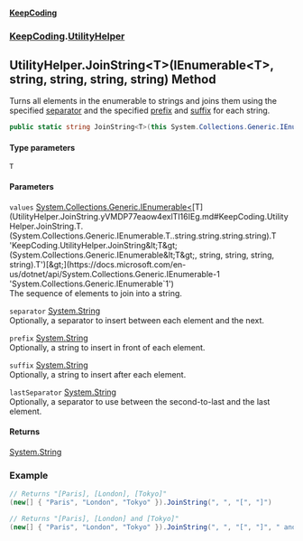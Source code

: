 #### [KeepCoding](index.md 'index')
### [KeepCoding](KeepCoding.md 'KeepCoding').[UtilityHelper](UtilityHelper.md 'KeepCoding.UtilityHelper')
## UtilityHelper.JoinString&lt;T&gt;(IEnumerable&lt;T&gt;, string, string, string, string) Method
Turns all elements in the enumerable to strings and joins them using the specified [separator](UtilityHelper.JoinString.yVMDP77eaow4exlTI16IEg.md#KeepCoding.UtilityHelper.JoinString.T.(System.Collections.Generic.IEnumerable.T..string.string.string.string).separator 'KeepCoding.UtilityHelper.JoinString&lt;T&gt;(System.Collections.Generic.IEnumerable&lt;T&gt;, string, string, string, string).separator') and the specified [prefix](UtilityHelper.JoinString.yVMDP77eaow4exlTI16IEg.md#KeepCoding.UtilityHelper.JoinString.T.(System.Collections.Generic.IEnumerable.T..string.string.string.string).prefix 'KeepCoding.UtilityHelper.JoinString&lt;T&gt;(System.Collections.Generic.IEnumerable&lt;T&gt;, string, string, string, string).prefix') and [suffix](UtilityHelper.JoinString.yVMDP77eaow4exlTI16IEg.md#KeepCoding.UtilityHelper.JoinString.T.(System.Collections.Generic.IEnumerable.T..string.string.string.string).suffix 'KeepCoding.UtilityHelper.JoinString&lt;T&gt;(System.Collections.Generic.IEnumerable&lt;T&gt;, string, string, string, string).suffix') for each string.
```csharp
public static string JoinString<T>(this System.Collections.Generic.IEnumerable<T> values, string separator=null, string prefix=null, string suffix=null, string lastSeparator=null);
```
#### Type parameters
<a name='KeepCoding.UtilityHelper.JoinString.T.(System.Collections.Generic.IEnumerable.T..string.string.string.string).T'></a>
`T`  
  
#### Parameters
<a name='KeepCoding.UtilityHelper.JoinString.T.(System.Collections.Generic.IEnumerable.T..string.string.string.string).values'></a>
`values` [System.Collections.Generic.IEnumerable&lt;](https://docs.microsoft.com/en-us/dotnet/api/System.Collections.Generic.IEnumerable-1 'System.Collections.Generic.IEnumerable`1')[T](UtilityHelper.JoinString.yVMDP77eaow4exlTI16IEg.md#KeepCoding.UtilityHelper.JoinString.T.(System.Collections.Generic.IEnumerable.T..string.string.string.string).T 'KeepCoding.UtilityHelper.JoinString&lt;T&gt;(System.Collections.Generic.IEnumerable&lt;T&gt;, string, string, string, string).T')[&gt;](https://docs.microsoft.com/en-us/dotnet/api/System.Collections.Generic.IEnumerable-1 'System.Collections.Generic.IEnumerable`1')  
The sequence of elements to join into a string.
  
<a name='KeepCoding.UtilityHelper.JoinString.T.(System.Collections.Generic.IEnumerable.T..string.string.string.string).separator'></a>
`separator` [System.String](https://docs.microsoft.com/en-us/dotnet/api/System.String 'System.String')  
Optionally, a separator to insert between each element and the next.
  
<a name='KeepCoding.UtilityHelper.JoinString.T.(System.Collections.Generic.IEnumerable.T..string.string.string.string).prefix'></a>
`prefix` [System.String](https://docs.microsoft.com/en-us/dotnet/api/System.String 'System.String')  
Optionally, a string to insert in front of each element.
  
<a name='KeepCoding.UtilityHelper.JoinString.T.(System.Collections.Generic.IEnumerable.T..string.string.string.string).suffix'></a>
`suffix` [System.String](https://docs.microsoft.com/en-us/dotnet/api/System.String 'System.String')  
Optionally, a string to insert after each element.
  
<a name='KeepCoding.UtilityHelper.JoinString.T.(System.Collections.Generic.IEnumerable.T..string.string.string.string).lastSeparator'></a>
`lastSeparator` [System.String](https://docs.microsoft.com/en-us/dotnet/api/System.String 'System.String')  
Optionally, a separator to use between the second-to-last and the last element.
  
#### Returns
[System.String](https://docs.microsoft.com/en-us/dotnet/api/System.String 'System.String')  
### Example
```csharp
// Returns "[Paris], [London], [Tokyo]"
(new[] { "Paris", "London", "Tokyo" }).JoinString(", ", "[", "]")

// Returns "[Paris], [London] and [Tokyo]"
(new[] { "Paris", "London", "Tokyo" }).JoinString(", ", "[", "]", " and ");```
